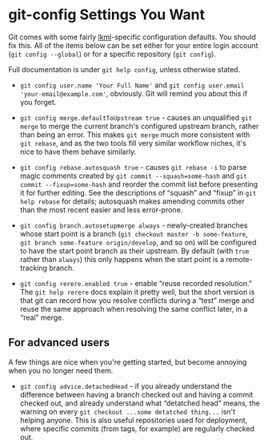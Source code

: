 # git-config Settings You Want

Git comes with some fairly [lkml](http://www.tux.org/lkml/)-specific configuration defaults. You should fix this. All of the items below can be set either for your entire login account (`git config --global`) or for a specific repository (`git config`).

Full documentation is under `git help config`, unless otherwise stated.

* `git config user.name 'Your Full Name'` and `git config user.email 'your-email@example.com'`, obviously. Git will remind you about this if you forget.

* `git config merge.defaultToUpstream true` - causes an unqualified `git merge` to merge the current branch's configured upstream branch, rather than being an error. This makes `git merge` much more consistent with `git rebase`, and as the two tools fill very similar workflow niches, it's nice to have them behave similarly.

* `git config rebase.autosquash true` - causes `git rebase -i` to parse magic comments created by `git commit --squash=some-hash` and `git commit --fixup=some-hash` and reorder the commit list before presenting it for further editing. See the descriptions of “squash” and “fixup” in `git help rebase` for details; autosquash makes amending commits other than the most recent easier and less error-prone.

* `git config branch.autosetupmerge always` - newly-created branches whose start point is a branch (`git checkout master -b some-feature`, `git branch some-feature origin/develop`, and so on) will be configured to have the start point branch as their upstream. By default (with `true` rather than `always`) this only happens when the start point is a remote-tracking branch.

* `git config rerere.enabled true` - enable “reuse recorded resolution.” The `git help rerere` docs explain it pretty well, but the short version is that git can record how you resolve conflicts during a “test” merge and reuse the same approach when resolving the same conflict later, in a “real” merge.

## For advanced users

A few things are nice when you're getting started, but become annoying when
you no longer need them.

* `git config advice.detachedHead` - if you already understand the difference between having a branch checked out and having a commit checked out, and already understand what “detatched head” means, the warning on every `git checkout ...some detatched thing...` isn't helping anyone. This is also useful repositories used for deployment, where specific commits (from tags, for example) are regularly checked out.
